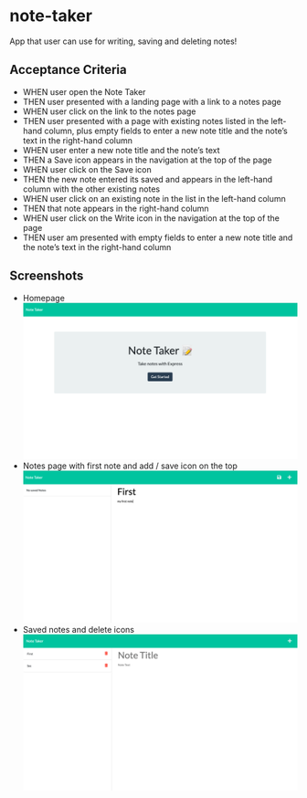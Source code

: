 # note-taker

App that user can use for writing, saving and deleting notes!

## Acceptance Criteria

* WHEN user open the Note Taker
* THEN user presented with a landing page with a link to a notes page
* WHEN user click on the link to the notes page
* THEN user presented with a page with existing notes listed in the left-hand column, plus empty fields to enter a new note title and the note’s text in the right-hand column
* WHEN user enter a new note title and the note’s text
* THEN a Save icon appears in the navigation at the top of the page
* WHEN user click on the Save icon
* THEN the new note  entered its saved and appears in the left-hand column with the other existing notes
* WHEN user click on an existing note in the list in the left-hand column
* THEN that note appears in the right-hand column
* WHEN user click on the Write icon in the navigation at the top of the page
* THEN user am presented with empty fields to enter a new note title and the note’s text in the right-hand column

## Screenshots
* Homepage
![](image/img1.jpg)
* Notes page with first note and add / save icon on the top
![](image/img2.jpg)
* Saved notes and delete icons
![](image/img3.jpg)
